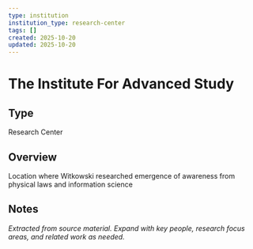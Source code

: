 ```yaml
---
type: institution
institution_type: research-center
tags: []
created: 2025-10-20
updated: 2025-10-20
---
```


# The Institute For Advanced Study

## Type

Research Center

## Overview

Location where Witkowski researched emergence of awareness from physical laws and information science

## Notes

*Extracted from source material. Expand with key people, research focus areas, and related work as needed.*
